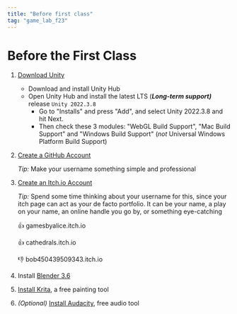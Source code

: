 ```yaml
---
title: "Before first class"
tag: "game_lab_f23"
---
```

Before the First Class
=================

1. [Download Unity](https://unity3d.com/get-unity/download)
    - Download and install Unity Hub
    - Open Unity Hub and install the latest LTS (*****Long-term support)***** release `Unity 2022.3.8`
        - Go to "Installs" and press "Add", and select Unity 2022.3.8 and hit Next.
        - Then check these 3 modules: "WebGL Build Support", "Mac Build Support" and "Windows Build Support" (*not* Universal Windows Platform Build Support)
2. [Create a GitHub Account](https://github.com/join?source=header-home)
    
    *Tip:* Make your username something simple and professional
    
3. [Create an Itch.io Account](https://itch.io/register)
    
    *Tip:* Spend some time thinking about your username for this, since your itch page can act as your de facto portfolio. It can be your name, a play on your name, an online handle you go by, or something eye-catching
    
    👍 gamesbyalice.itch.io
    
    👍 cathedrals.itch.io
    
    👎 bob450439509343.itch.io
    
4. Install [Blender 3.6](https://www.blender.org/download/)
5. [I](https://www.gimp.org/downloads/)[nstall Krita](https://krita.org/en/), a free painting tool
6. *(Optional)* [Install Audacity](https://www.audacityteam.org/), free audio tool